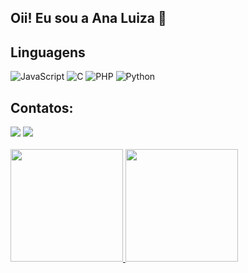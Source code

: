 ## Oii! Eu sou a Ana Luiza 👋


## Linguagens
![JavaScript](https://img.shields.io/badge/-JavaScript-000?&logo=JavaScript)
![C](https://img.shields.io/badge/-C-000?&logo=C)
![PHP](https://img.shields.io/badge/-PHP-000?&logo=PHP)
![Python](https://img.shields.io/badge/-Python-000?&logo=Python)

## Contatos:
<div>
<a href = "mailto:fernandesanaluiza23@gmail.com"><img loading="lazy" src="https://img.shields.io/badge/Gmail-D14836?style=for-the-badge&logo=gmail&logoColor=white" target="_blank"></a>
<a href="https://www.linkedin.com/in/ana-luiza-fernandes-dos-santos-888394240" target="_blank"><img loading="lazy" src="https://img.shields.io/badge/-LinkedIn-%230077B5?style=for-the-badge&logo=linkedin&logoColor=white" target="_blank"></a>   
</div>

</br>
<div>
<a href="https://github.com/AnaFernandesSan">
<img loading="lazy" height="180em" src="https://github-readme-stats.vercel.app/api/top-langs/?username=AnaFernandesSan&layout=compact&langs_count=7&theme=dracula"/>
<img loading="lazy" height="180em" src="https://github-readme-stats.vercel.app/api?username=AnaFernandesSan&show_icons=true&theme=dracula&include_all_commits=true&count_private=true"/>
</div>

